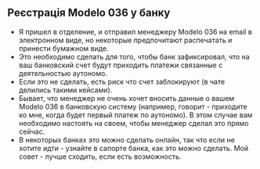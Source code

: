 ## Реєстрація Modelo 036 у банку

- Я пришел в отделение, и отправил менеджеру Modelo 036 на email в электронном виде, но некоторые предпочитают
  распечатать и принести бумажном виде.
- Это необходимо сделать для того, чтобы банк зафиксировал, что на ваш банковский счет будут приходить
  платежи связанные с деятельностью аутономо.
- Если это не сделать, есть риск что счет заблокируют (в чате делились такими кейсами).
- Бывает, что менеджер не очень хочет вносить данные о вашем Modelo 036 в банковскую систему (например, говорит -
  приходите ко мне, когда будет первый платеж по аутономо). В этом случае вам необходимо настоять на своем, чтобы
  менеджер сделал это прямо сейчас.
- В некоторых банках это можно сделать онлайн, так что если не хотите идти - узнайте в сапорте банка, как это
  можно сделать. Мой совет - лучше сходить, если есть возможность.
